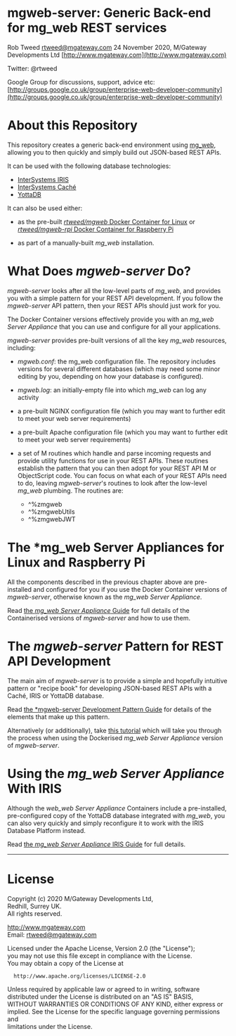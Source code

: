 # mgweb-server: Generic Back-end for mg_web REST services
 
Rob Tweed <rtweed@mgateway.com>
24 November 2020, M/Gateway Developments Ltd [http://www.mgateway.com](http://www.mgateway.com)  

Twitter: @rtweed

Google Group for discussions, support, advice etc: [http://groups.google.co.uk/group/enterprise-web-developer-community](http://groups.google.co.uk/group/enterprise-web-developer-community)


# About this Repository

This repository creates a generic back-end environment using
[mg_web](https://github.com/chrisemunt/mg_web), allowing you
to then quickly and simply build out JSON-based REST APIs.

It can be used with the following database technologies:

- [InterSystems IRIS](https://www.intersystems.com/products/intersystems-iris/)
- [InterSystems Cach&eacute;](https://www.intersystems.com/products/cache/)
- [YottaDB](https://yottadb.com)

It can also be used either:

- as the pre-built 
[*rtweed/mgweb* Docker Container for Linux](https://hub.docker.com/r/rtweed/mgweb) 
or 
[*rtweed/mgweb-rpi* Docker Container for Raspberry Pi](https://hub.docker.com/r/rtweed/mgweb-rpi) 

- as part of a manually-built *mg_web* installation.

# What Does *mgweb-server* Do?

*mgweb-server* looks after all the low-level parts of *mg_web*, and provides you with
a simple pattern for your REST API development.  If you follow the *mgweb-server* API pattern,
then your REST APIs should just work for you.

The Docker Container versions effectively provide you with an *mg_web Server Appliance* that
you can use and configure for all your applications.

*mgweb-server* provides pre-built versions of all the key *mg_web* resources, including:

- *mgweb.conf*: the mg_web configuration file.  The repository includes versions for several
different databases (which may need some minor editing by you, depending on how your
database is configured).

- *mgweb.log*: an initially-empty file into which *mg_web* can log any activity

- a pre-built NGINX configuration file (which you may want to further edit to meet your
web server requirements)

- a pre-built Apache configuration file (which you may want to further edit to meet your
web server requirements)

- a set of M routines which handle and parse incoming requests and provide utility functions
for use in your REST APIs.  These routines establish the pattern that you can then adopt
for your REST API M or ObjectScript code.  You can focus on what each of your REST APIs need
to do, leaving *mgweb-server*'s routines to look after the low-level *mg_web* plumbing.  The routines
are:

  - ^%zmgweb
  - ^%zmgwebUtils
  - ^%zmgwebJWT


# The *mg_web Server Appliances for Linux and Raspberry Pi

All the components described in the previous chapter above are pre-installed and configured for you if you use the Docker Container versions of *mgweb-server*, otherwise known as the *mg_web Server Appliance*.

Read [the *mg_web Server Appliance* Guide](./APPLIANCE.md)
for full details of the Containerised versions of *mgweb-server* and
how to use them.


# The *mgweb-server* Pattern for REST API Development

The main aim of *mgweb-server* is to provide a simple and hopefully intuitive pattern
or "recipe book" for developing JSON-based REST APIs with a Cach&eacute;, IRIS or
YottaDB database.

Read [the *mgweb-server Development Pattern Guide](./DEV-PATTERN.md) for details of the
elements that make up this pattern.

Alternatively (or additionally), take 
[this tutorial](./TUTORIAL.md)
 which will take you through the process when
using the Dockerised *mg_web Server Appliance* version of *mgweb-server*.


# Using the *mg_web Server Appliance* With IRIS

Although the *web_web Server Appliance* Containers include a pre-installed, pre-configured copy of the YottaDB database integrated with *mg_web*, you can also very quickly and simply reconfigure it to work with the IRIS Database Platform instead.

Read [the *mg_web Server Appliance* IRIS Guide](./IRIS.md) for full details.

----------------
# License

 Copyright (c) 2020 M/Gateway Developments Ltd,                           
 Redhill, Surrey UK.                                                      
 All rights reserved.                                                     
                                                                           
  http://www.mgateway.com                                                  
  Email: rtweed@mgateway.com                                               
                                                                           
                                                                           
  Licensed under the Apache License, Version 2.0 (the "License");          
  you may not use this file except in compliance with the License.         
  You may obtain a copy of the License at                                  
                                                                           
      http://www.apache.org/licenses/LICENSE-2.0                           
                                                                           
  Unless required by applicable law or agreed to in writing, software      
  distributed under the License is distributed on an "AS IS" BASIS,        
  WITHOUT WARRANTIES OR CONDITIONS OF ANY KIND, either express or implied. 
  See the License for the specific language governing permissions and      
   limitations under the License.      

